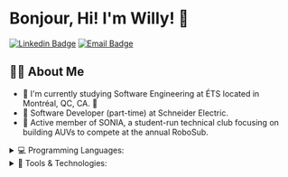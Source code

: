 # Bonjour, Hi! I'm Willy! 👋

[![Linkedin Badge](https://img.shields.io/badge/willykao-LinkedIn-blue?style=plastic&logo=linkedin&link=https://www.linkedin.com/in/willykao/)](https://www.linkedin.com/in/willykao/)
[![Email Badge](https://img.shields.io/badge/willy.kao.1%40ens.etsmtl.ca-Outlook-blue?style=plastic&logo=mail)](mailto:willy.kao.1@ens.etsmtl.ca)

## 🧑🏻 About Me

- 📖 I'm currently studying Software Engineering at ÉTS located in Montréal, QC, CA. 🍁
- 🔋 Software Developer (part-time) at Schneider Electric.
- 🚢 Active member of SONIA, a student-run technical club focusing on building AUVs to compete at the annual RoboSub.

<details>
  <summary>💻 Programming Languages: </summary>
  
![C#](https://img.shields.io/badge/c%23-%23239120.svg?style=for-the-badge&logo=c-sharp&logoColor=white)
![Java](https://img.shields.io/badge/java-%23ED8B00.svg?style=for-the-badge&logo=java&logoColor=white)
![TypeScript](https://img.shields.io/badge/typescript-%23007ACC.svg?style=for-the-badge&logo=typescript&logoColor=white)
![JavaScript](https://img.shields.io/badge/javascript-%23323330.svg?style=for-the-badge&logo=javascript&logoColor=%23F7DF1E)
![Python](https://img.shields.io/badge/python-3670A0?style=for-the-badge&logo=python&logoColor=ffdd54)
  ----
</details>

<details>
  <summary>🚀 Tools & Technologies: </summary>
  
![Unity](https://img.shields.io/badge/unity-%23000000.svg?style=for-the-badge&logo=unity&logoColor=white)
![Docker](https://img.shields.io/badge/docker-%230db7ed.svg?style=for-the-badge&logo=docker&logoColor=white)
![GitHub](https://img.shields.io/badge/github-%23121011.svg?style=for-the-badge&logo=github&logoColor=white)
![Visual Studio Code](https://img.shields.io/badge/Visual%20Studio%20Code-0078d7.svg?style=for-the-badge&logo=visual-studio-code&logoColor=white)
![Visual Studio](https://img.shields.io/badge/Visual%20Studio-5C2D91.svg?style=for-the-badge&logo=visual-studio&logoColor=white)
  ----
</details>

<!--
![Windows](https://img.shields.io/badge/Windows-0078D6?style=for-the-badge&logo=windows&logoColor=white)
![Ubuntu](https://img.shields.io/badge/Ubuntu-E95420?style=for-the-badge&logo=ubuntu&logoColor=white)
![Mac OS](https://img.shields.io/badge/mac%20os-000000?style=for-the-badge&logo=macos&logoColor=F0F0F0)
-->

<!--
**kaowilly/kaowilly** is a ✨ _special_ ✨ repository because its `README.md` (this file) appears on your GitHub profile.

Here are some ideas to get you started:

- 🔭 I’m currently working on ...
- 🌱 I’m currently learning ...
- 👯 I’m looking to collaborate on ...
- 🤔 I’m looking for help with ...
- 💬 Ask me about ...
- 📫 How to reach me: ...
- 😄 Pronouns: ...
- ⚡ Fun fact: ...
-->
